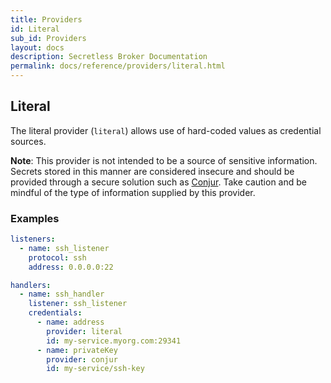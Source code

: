```yaml
---
title: Providers
id: Literal
sub_id: Providers
layout: docs
description: Secretless Broker Documentation
permalink: docs/reference/providers/literal.html
---
```


## Literal
The literal provider (`literal`) allows use of hard-coded values as credential
sources.

**Note**: This provider is not intended to be a source of sensitive information.
Secrets stored in this manner are considered insecure and should be provided
through a secure solution such as [Conjur](conjur.html). Take caution and be
mindful of the type of information supplied by this provider.

### Examples
``` yaml
listeners:
  - name: ssh_listener
    protocol: ssh
    address: 0.0.0.0:22

handlers:
  - name: ssh_handler
    listener: ssh_listener
    credentials:
      - name: address
        provider: literal
        id: my-service.myorg.com:29341
      - name: privateKey
        provider: conjur
        id: my-service/ssh-key
```
